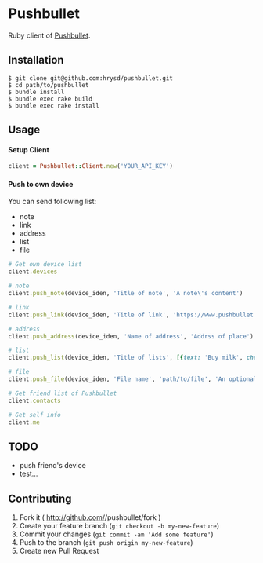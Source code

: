 # Pushbullet

Ruby client of [Pushbullet](https://www.pushbullet.com/).

## Installation

```
$ git clone git@github.com:hrysd/pushbullet.git
$ cd path/to/pushbullet
$ bundle install
$ bundle exec rake build
$ bundle exec rake install
```

## Usage

#### Setup Client

```ruby
client = Pushbullet::Client.new('YOUR_API_KEY')
```

#### Push to own device

You can send following list:
- note
- link
- address
- list
- file

```ruby
# Get own device list
client.devices

# note
client.push_note(device_iden, 'Title of note', 'A note\'s content')

# link
client.push_link(device_iden, 'Title of link', 'https://www.pushbullet.com', 'This website is awesome.')

# address
client.push_address(device_iden, 'Name of address', 'Addrss of place')

# list
client.push_list(device_iden, 'Title of lists', [{text: 'Buy milk', checked: true}, {text: 'Buy Soy milk', checked: false}])

# file
client.push_file(device_iden, 'File name', 'path/to/file', 'An optional message')

# Get friend list of Pushbullet
client.contacts

# Get self info
client.me
```

## TODO

- push friend's device
- test...

## Contributing

1. Fork it ( http://github.com/<my-github-username>/pushbullet/fork )
2. Create your feature branch (`git checkout -b my-new-feature`)
3. Commit your changes (`git commit -am 'Add some feature'`)
4. Push to the branch (`git push origin my-new-feature`)
5. Create new Pull Request
